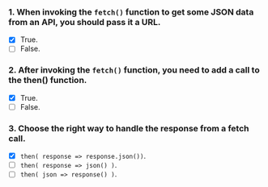 ### 1. When invoking the `fetch()` function to get some JSON data from an API, you should pass it a URL.

- [x] True.
- [ ] False.

### 2. After invoking the `fetch()` function, you need to add a call to the then() function.

- [x] True.
- [ ] False.

### 3. Choose the right way to handle the response from a fetch call.

- [x] `then( response => response.json())`.
- [ ] `then( response => json() )`.
- [ ] `then( json => response() )`.
